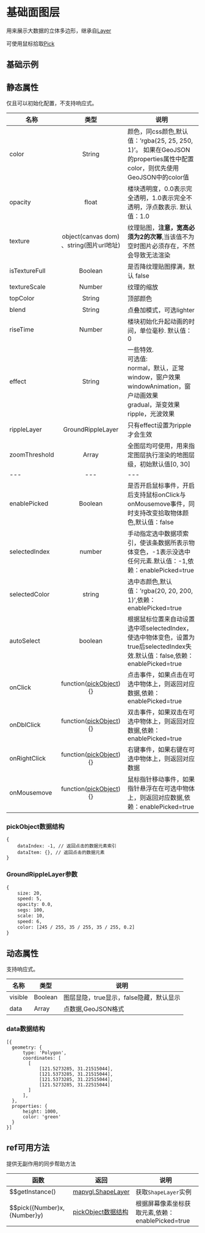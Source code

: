 # 基础面图层
用来展示大数据的立体多边形，继承自[Layer](https://mapv.baidu.com/gl/docs/Layer.html)

可使用鼠标拾取[Pick](https://mapv.baidu.com/gl/docs/Pick.html)

## 基础示例

<vuep template="#example"></vuep>

<script v-pre type="text/x-template" id="example">

  <template>
    <div class="bmap-page-container">
      <el-bmap vid="bmapDemo" :map-style-v2="darkStyle" :tilt="60" :heading="0" :zoom="zoom" :center="center" class="bmap-demo" :events="{init: ()=>{initMap()}}">
        <el-bmapv-view ref="view">
            <el-bmapv-shape-layer :ripple-layer="rippleLayer" texture="./assets/images/out.png" :texture-scale="0.0001" :is-texture-full="true" :rise-time="2000" effect="ripple" :color="color" :blend="blend" :data="data"></el-bmapv-shape-layer>
        </el-bmapv-view>
      </el-bmap>
    </div>
  </template>

  <style>
    .bmap-demo {
      height: 300px;
    }
  </style>

  <script>
  let darkStyle = {
        styleJson: [{
                featureType: 'background',
                elementType: 'geometry',
                stylers: {
                    color: '#070c17ff'
                }
            }, {
                featureType: 'poilabel',
                elementType: 'labels.icon',
                stylers: {
                    visibility: 'off'
                }
            }, {
                featureType: 'road',
                elementType: 'labels',
                stylers: {
                    visibility: 'off'
                }
            }, {
                featureType: 'road',
                elementType: 'geometry.fill',
                stylers: {
                    color: '#151e25ff'
                }
            }, {
                featureType: 'road',
                elementType: 'geometry.stroke',
                stylers: {
                    color: '#ffffff00'
                }
            }, {
                featureType: 'highway',
                elementType: 'geometry.fill',
                stylers: {
                    color: '#27303bff'
                }
            }, {
                featureType: 'highway',
                elementType: 'geometry.stroke',
                stylers: {
                    color: '#ffffff00'
                }
            }, {
                featureType: 'nationalway',
                elementType: 'geometry.fill',
                stylers: {
                    color: '#27303bff'
                }
            }, {
                featureType: 'nationalway',
                elementType: 'geometry.stroke',
                stylers: {
                    color: '#ffffff00'
                }
            }, {
                featureType: 'provincialway',
                elementType: 'geometry.fill',
                stylers: {
                    color: '#27303bff'
                }
            }, {
                featureType: 'provincialway',
                elementType: 'geometry.stroke',
                stylers: {
                    color: '#ffffff00'
                }
            }, {
                featureType: 'railway',
                elementType: 'geometry',
                stylers: {
                    visibility: 'off'
                }
            }, {
                featureType: 'highwaysign',
                elementType: 'labels',
                stylers: {
                    visibility: 'off'
                }
            }, {
                featureType: 'highwaysign',
                elementType: 'labels.icon',
                stylers: {
                    visibility: 'off'
                }
            }, {
                featureType: 'nationalwaysign',
                elementType: 'labels.icon',
                stylers: {
                    visibility: 'off'
                }
            }, {
                featureType: 'nationalwaysign',
                elementType: 'labels',
                stylers: {
                    visibility: 'off'
                }
            }, {
                featureType: 'provincialwaysign',
                elementType: 'labels',
                stylers: {
                    visibility: 'off'
                }
            }, {
                featureType: 'provincialwaysign',
                elementType: 'labels.icon',
                stylers: {
                    visibility: 'off'
                }
            }, {
                featureType: 'tertiarywaysign',
                elementType: 'labels',
                stylers: {
                    visibility: 'off'
                }
            }, {
                featureType: 'tertiarywaysign',
                elementType: 'labels.icon',
                stylers: {
                    visibility: 'off'
                }
            }, {
                featureType: 'subwaylabel',
                elementType: 'labels',
                stylers: {
                    visibility: 'off'
                }
            }, {
                featureType: 'subwaylabel',
                elementType: 'labels.icon',
                stylers: {
                    visibility: 'off'
                }
            }, {
                featureType: 'poilabel',
                elementType: 'labels.text.fill',
                stylers: {
                    color: '#80868dff'
                }
            }, {
                featureType: 'poilabel',
                elementType: 'labels.text.stroke',
                stylers: {
                    color: '#ffffff00'
                }
            }, {
                featureType: 'districtlabel',
                elementType: 'labels.text.fill',
                stylers: {
                    color: '#71767aff'
                }
            }, {
                featureType: 'districtlabel',
                elementType: 'labels.text.stroke',
                stylers: {
                    color: '#ffffff00'
                }
            }, {
                featureType: 'poilabel',
                elementType: 'labels',
                stylers: {
                    visibility: 'off'
                }
            }, {
                featureType: 'airportlabel',
                elementType: 'labels',
                stylers: {
                    visibility: 'on'
                }
            }, {
                featureType: 'airportlabel',
                elementType: 'labels.icon',
                stylers: {
                    visibility: 'off'
                }
            }, {
                featureType: 'airportlabel',
                elementType: 'labels.text.fill',
                stylers: {
                    color: '#80868dff'
                }
            }, {
                featureType: 'airportlabel',
                elementType: 'labels.text.stroke',
                stylers: {
                    color: '#ffffff00'
                }
            }, {
                featureType: 'manmade',
                elementType: 'labels',
                stylers: {
                    visibility: 'off'
                }
            }, {
                featureType: 'manmade',
                elementType: 'geometry',
                stylers: {
                    color: '#070c17ff'
                }
            }, {
                featureType: 'water',
                elementType: 'labels',
                stylers: {
                    visibility: 'off'
                }
            }, {
                featureType: 'water',
                elementType: 'geometry',
                stylers: {
                    color: '#141d27ff'
                }
            }, {
                featureType: 'green',
                elementType: 'geometry',
                stylers: {
                    color: '#122228ff',
                    visibility: 'off'
                }
            }, {
                featureType: 'subway',
                elementType: 'geometry',
                stylers: {
                    visibility: 'off'
                }
            }, {
                featureType: 'highway',
                elementType: 'labels',
                stylers: {
                    visibility: 'on'
                }
            }, {
                featureType: 'highway',
                elementType: 'labels.text.stroke',
                stylers: {
                    color: '#ffffff00'
                }
            }, {
                featureType: 'highway',
                elementType: 'labels.text.fill',
                stylers: {
                    color: '#5f6468ff'
                }
            }, {
                featureType: 'town',
                elementType: 'labels',
                stylers: {
                    visibility: 'off'
                }
            }, {
                featureType: 'village',
                elementType: 'labels',
                stylers: {
                    visibility: 'off'
                }
            }, {
                featureType: 'highway',
                elementType: 'geometry',
                stylers: {
                    weight: 3
                }
            }, {
                featureType: 'cityhighway',
                elementType: 'geometry.fill',
                stylers: {
                    color: '#27303bff'
                }
            }, {
                featureType: 'arterial',
                elementType: 'geometry.fill',
                stylers: {
                    color: '#27303bff'
                }
            }, {
                featureType: 'arterial',
                elementType: 'geometry.stroke',
                stylers: {
                    color: '#ffffff00'
                }
            }, {
                featureType: 'cityhighway',
                elementType: 'geometry.stroke',
                stylers: {
                    color: '#ffffff00'
                }
            }]
        };
  
  let rippleLayer = new VueMapvgl.mapvgl.GroundRippleLayer({
          size: 20,
          opacity: 0.0,
          segs: 100,
          scale: 10,
          speed: 6,
          color: [245 / 255, 35 / 255, 35 / 255, 1]
      });
  
    module.exports = {
      name: 'bmap-page',
      data() {
        
        return {
          zoom: 14,
          center: [106.542353,29.565448],
          color: 'rgba(50, 50, 200, 1)',
          blend: 'lighter',
          darkStyle,
          rippleLayer,
          data: [{
              geometry: {
                  type: 'Polygon',
                  coordinates: [
                    [
                        [121.5273285, 31.21515044],
                        [121.5373285, 31.21515044],
                        [121.5373285, 31.22515044],
                        [121.5273285, 31.22515044]
                    ]
                  ],
              },
              properties: {
                  height: 1000,
                  color: 'green'
              }
          }]
        };
      },
      mounted(){
          fetch('./assets/json/chongqing.json').then( (rs) => {
                  return rs.json();
              }).then( (rs) => {
                  let data = rs;
                  let polygons = [];
                  let len = data.length;
                  for (let i = 0; i < len; i++) {
                      let line = data[i];
                      let polygon = [];
                      let pt = [line[1] * 512, line[2] * 512];
                      for (let j = 3; j < line.length; j += 2) {
                          pt[0] += line[j] / 100 / 2;
                          pt[1] += line[j + 1] / 100 / 2;
                          polygon.push([pt[0], pt[1]]);
                      }
          
                      polygons.push({
                          geometry: {
                              type: 'Polygon',
                              coordinates: [polygon]
                          },
                          properties: {
                              height: line[0] / 2
                          }
                      });
                  }
          
                  this.data = polygons;
          
              });
      },
      methods: {
          initMap(){
            let point = new BMapGL.Point(106.542353,29.565448);
            let data = [{
                  geometry: {type: 'Point', coordinates: [point.lng, point.lat]}
              }];
            this.rippleLayer.setData(data);
          },
      }
    };
  </script>

</script>


## 静态属性
仅且可以初始化配置，不支持响应式。

名称 | 类型 | 说明
---|:---:|---
color | String | 颜色，同css颜色,默认值：’rgba(25, 25, 250, 1)’。 如果在GeoJSON的properties属性中配置color，则优先使用GeoJSON中的color值
opacity | float | 楼块透明度，0.0表示完全透明，1.0表示完全不透明，浮点数表示. 默认值：1.0
texture | object(canvas dom) 、string(图片url地址) | 纹理贴图，**注意，宽高必须为2的次幂**,当该值不为空时图片必须存在，不然会导致无法渲染
isTextureFull | Boolean | 是否降纹理贴图撑满，默认 false
textureScale | Number | 纹理的缩放
topColor | String | 顶部颜色
blend | String | 点叠加模式，可选lighter
riseTime | Number | 楼块初始化升起动画的时间，单位毫秒. 默认值：0
effect | String | 一些特效. <br/>可选值:<br/> normal，默认，正常<br/> window，窗户效果<br/> windowAnimation，窗户动画效果<br/> gradual，渐变效果<br/> ripple，光波效果
rippleLayer | GroundRippleLayer | 只有effect设置为ripple才会生效
zoomThreshold | Array | 全图层均可使用，用来指定图层执行渲染的地图层级，初始默认值[0, 30]
---|---|---
enablePicked | Boolean | 是否开启鼠标事件，开启后支持鼠标onClick与onMousemove事件，同时支持改变拾取物体颜色,默认值：false
selectedIndex | number | 手动指定选中数据项索引，使该条数据所表示物体变色，-1表示没选中任何元素.默认值：-1,依赖：enablePicked=true
selectedColor | string | 选中态颜色,默认值：’rgba(20, 20, 200, 1)’,依赖：enablePicked=true
autoSelect | boolean | 根据鼠标位置来自动设置选中项selectedIndex，使选中物体变色，设置为true后selectedIndex失效.默认值：false,依赖：enablePicked=true
onClick | function([pickObject](#pickObject数据结构)){} | 点击事件，如果点击在可选中物体上，则返回对应数据,依赖：enablePicked=true
onDblClick | function([pickObject](#pickObject数据结构)){} | 双击事件，如果双击在可选中物体上，则返回对应数据,依赖：enablePicked=true
onRightClick | function([pickObject](#pickObject数据结构)){} | 右键事件，如果右键在可选中物体上，则返回对应数据
onMousemove | function([pickObject](#pickObject数据结构)){} | 鼠标指针移动事件，如果指针悬浮在在可选中物体上，则返回对应数据,依赖：enablePicked=true

### pickObject数据结构
```
{
    dataIndex: -1, // 返回点击的数据元素索引
    dataItem: {}, // 返回点击的数据元素
}
```

### GroundRippleLayer参数
```html
{
    size: 20,
    speed: 5,
    opacity: 0.0,
    segs: 100,
    scale: 10,
    speed: 6,
    color: [245 / 255, 35 / 255, 35 / 255, 0.2]
}
```

## 动态属性
支持响应式。

名称 | 类型 | 说明
---|---|---|
visible | Boolean | 图层显隐，true显示，false隐藏，默认显示
data | Array  | 点数据,GeoJSON格式
                         
### data数据结构
```
[{
  geometry: {
      type: 'Polygon',
      coordinates: [
        [
            [121.5273285, 31.21515044],
            [121.5373285, 31.21515044],
            [121.5373285, 31.22515044],
            [121.5273285, 31.22515044]
        ]
      ],
  },
  properties: {
      height: 1000,
      color: 'green'
  }
}]
```

## ref可用方法
提供无副作用的同步帮助方法

函数 | 返回 | 说明
---|---|---|
$$getInstance() | [mapvgl.ShapeLayer](https://mapv.baidu.com/gl/docs/ShapeLayer.html) | 获取`ShapeLayer`实例
$$pick({Number}x, {Number}y) | [pickObject数据结构](#pickObject数据结构) | 根据屏幕像素坐标获取元素,依赖：enablePicked=true
